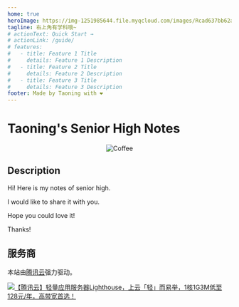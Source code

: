 ```yaml
---
home: true
heroImage: https://img-1251985644.file.myqcloud.com/images/Rcad637bb62ac6bf1ea5863e4bfac7073.png
tagline: 右上角有学科哦~
# actionText: Quick Start →
# actionLink: /guide/
# features:
#   - title: Feature 1 Title
#     details: Feature 1 Description
#   - title: Feature 2 Title
#     details: Feature 2 Description
#   - title: Feature 3 Title
#     details: Feature 3 Description
footer: Made by Taoning with ❤️
---
```


# Taoning's Senior High Notes

<center><img src="https://img-1251985644.file.myqcloud.com/images/4H7[THDQE9KNVSXFI7I01`A.jpg" alt="Coffee"></center>

## Description

Hi! Here is my notes of senior high.

I would like to share it with you.

Hope you could love it!

Thanks!

## 服务商

本站由[腾讯云](https://cloud.tencent.com/act/cps/redirect?redirect=11529&cps_key=0bf524a2bd69e68e98d9f0af95de4fbd)强力驱动。

<a href="https://cloud.tencent.com/act/cps/redirect?redirect=1069&cps_key=0bf524a2bd69e68e98d9f0af95de4fbd&from=console" target="_blank"><img src="https://img-1251985644.file.myqcloud.com/images/2kAvrOfv4gCuEU91noKqLETXoCKvByJr.jpg" alt="【腾讯云】轻量应用服务器Lighthouse，上云「轻」而易举，1核1G3M低至128元/年，高带宽首选！"></a>
